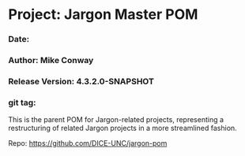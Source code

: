 # Project: Jargon Master POM
### Date: 
### Author: Mike Conway
### Release Version: 4.3.2.0-SNAPSHOT

### git tag:


This is the parent POM for Jargon-related projects, representing a restructuring of related Jargon projects in a more streamlined fashion.

Repo: https://github.com/DICE-UNC/jargon-pom

